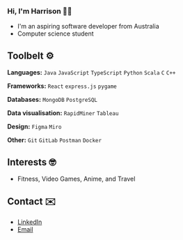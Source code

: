 ### Hi, I'm Harrison 👋🏻

- I'm an aspiring software developer from Australia
- Computer science student

## Toolbelt ⚙️

**Languages:** `Java` `JavaScript` `TypeScript` `Python` `Scala` `C` `C++`

**Frameworks:** `React` `express.js` `pygame`

**Databases:** `MongoDB` `PostgreSQL`

**Data visualisation:** `RapidMiner` `Tableau`

**Design:** `Figma` `Miro`

**Other:** `Git` `GitLab` `Postman` `Docker`

## Interests 🤓

- Fitness, Video Games, Anime, and Travel

## Contact ✉️

- [LinkedIn](https://linkedin.com/in/harrison-chapman-aa4b18265)
- [Email](hchapma5@gmail.com)
